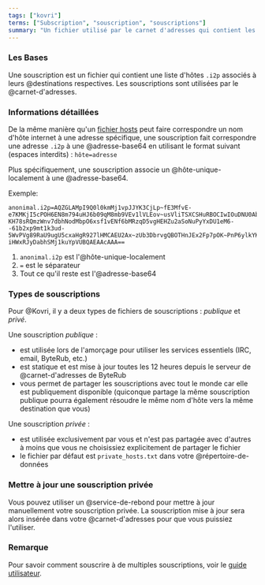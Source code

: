```yaml
---
tags: ["kovri"]
terms: ["Subscription", "souscription", "souscriptions"]
summary: "Un fichier utilisé par le carnet d'adresses qui contient les hôtes I2P associés aux destinations I2P"
---
```


### Les Bases

Une souscription est un fichier qui contient une liste d'hôtes `.i2p` associés à leurs @destinations respectives. Les souscriptions sont utilisées par le @carnet-d'adresses.

### Informations détaillées

De la même manière qu'un [fichier hosts](https://fr.wikipedia.org/wiki/Hosts) peut faire correspondre un nom d'hôte internet à une adresse spécifique, une souscription fait correspondre une adresse `.i2p` à une @adresse-base64 en utilisant le format suivant (espaces interdits) : `hôte=adresse`

Plus spécifiquement, une souscription associe un @hôte-unique-localement à une @adresse-base64.

Exemple:

```
anonimal.i2p=AQZGLAMpI9Q0l0kmMj1vpJJYK3CjLp~fE3MfvE-e7KMKjI5cPOH6EN8m794uHJ6b09qM8mb9VEv1lVLEov~usVliTSXCSHuRBOCIwIOuDNU0AbVa4BpIx~2sU4TxKhoaA3zQ6VzINoduTdR2IJhPvI5xzezp7dR21CEQGGTbenDslXeQ4iLHFA2~bzp1f7etSl9T2W9RID-KH78sRQmzWnv7dbhNodMbpO6xsf1vENf6bMRzqD5vgHEHZu2aSoNuPyYxDU1eM6--61b2xp9mt1k3ud-5WvPVg89RaU9ugU5cxaHgR927lHMCAEU2Ax~zUb3DbrvgQBOTHnJEx2Fp7pOK~PnP6ylkYKQMfLROosLDXinxOoSKP0UYCh2WgIUPwE7WzJH3PiJVF0~WZ1dZ9mg00c~gzLgmkOxe1NpFRNg6XzoARivNVB5NuWqNxr5WKWMLBGQ9YHvHO1OHhUJTowb9X90BhtHnLK2AHwO6fV-iHWxRJyDabhSMj1kuYpVUBQAEAAcAAA==
```

1. `anonimal.i2p` est l'@hôte-unique-localement
2. `=` est le séparateur
3. Tout ce qu'il reste est l'@adresse-base64

### Types de souscriptions

Pour @Kovri, il y a deux types de fichiers de souscriptions : *publique* et *privé*.

Une souscription *publique* :
- est utilisée lors de l'amorçage pour utiliser les services essentiels (IRC, email, ByteRub, etc.)
- est statique et est mise à jour toutes les 12 heures depuis le serveur de @carnet-d'adresses de ByteRub
- vous permet de partager les souscriptions avec tout le monde car elle est publiquement disponible (quiconque partage la même souscription publique pourra également résoudre le même nom d'hôte vers la même destination que vous)

Une souscription *privée* :
- est utilisée exclusivement par vous et n'est pas partagée avec d'autres à moins que vous ne choisissiez explicitement de partager le fichier
- le fichier par défaut est `private_hosts.txt` dans votre @répertoire-de-données

### Mettre à jour une souscription privée

Vous pouvez utiliser un @service-de-rebond pour mettre à jour manuellement votre souscription privée. La souscription mise à jour sera alors insérée dans votre @carnet-d'adresses pour que vous puissiez l'utiliser.

### Remarque
Pour savoir comment souscrire à de multiples souscriptions, voir le [guide utilisateur](https://gitlab.com/kovri-project/kovri-docs/blob/master/i18n/fr/user_guide.md).

